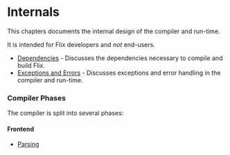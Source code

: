 # Internals

This chapters documents the internal design of the compiler and run-time. 

It is intended for Flix developers and *not* end-users.

- [Dependencies](ch05-01-dependencies.md) - Discusses the dependencies necessary to compile and build Flix.
- [Exceptions and Errors](ch05-02-exceptions-and-errors.md) - Discusses exceptions and error handling in the compiler and run-time.

### Compiler Phases

The compiler is split into several phases:

#### Frontend
- [Parsing](ch05-03-parsing.md)
